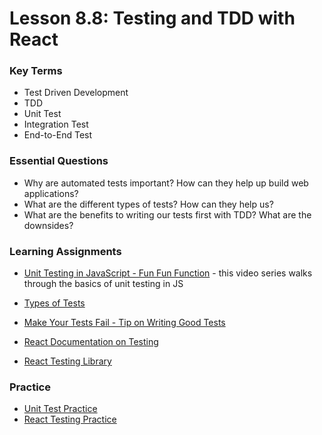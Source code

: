 # Lesson 8.8: Testing and TDD with React

### Key Terms

- Test Driven Development
- TDD
- Unit Test
- Integration Test
- End-to-End Test

### Essential Questions

- Why are automated tests important? How can they help up build web applications?
- What are the different types of tests? How can they help us?
- What are the benefits to writing our tests first with TDD? What are the downsides? 

### Learning Assignments

- [Unit Testing in JavaScript - Fun Fun Function](https://www.youtube.com/playlist?list=PL0zVEGEvSaeF_zoW9o66wa_UCNE3a7BEr) - this video series walks through the basics of unit testing in JS

- [Types of Tests](https://kentcdodds.com/blog/unit-vs-integration-vs-e2e-tests)

- [Make Your Tests Fail - Tip on Writing Good Tests](https://kentcdodds.com/blog/make-your-test-fail)

- [React Documentation on Testing](https://reactjs.org/docs/testing.html)

- [React Testing Library](https://testing-library.com/docs/intro)

### Practice

- [Unit Test Practice](./exercises/fizzbuzz)
- [React Testing Practice](./exercises/counter-app)
